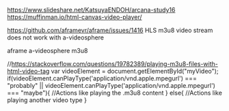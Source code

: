 https://www.slideshare.net/KatsuyaENDOH/arcana-study16
https://muffinman.io/html-canvas-video-player/


https://github.com/aframevr/aframe/issues/1416
HLS m3u8 video stream does not work with a-videosphere 


aframe a-videosphere  m3u8
<meta name="apple-mobile-web-app-capable" content="yes">

//https://stackoverflow.com/questions/19782389/playing-m3u8-files-with-html-video-tag
var videoElement = document.getElementById("myVideo");
if(videoElement.canPlayType('application/vnd.apple.mpegurl') === "probably" || videoElement.canPlayType('application/vnd.apple.mpegurl') === "maybe"){
    //Actions like playing the .m3u8 content
}
else{
    //Actions like playing another video type
}
